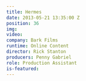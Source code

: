 ```yaml
---
title: Hermes
date: 2013-05-21 13:35:00 Z
position: 36
img: 
video: 
company: Bark Films
runtime: Online Content
director: Rick Stanton
producers: Penny Gabriel
role: Production Assistant
is-featured: 
---
```


